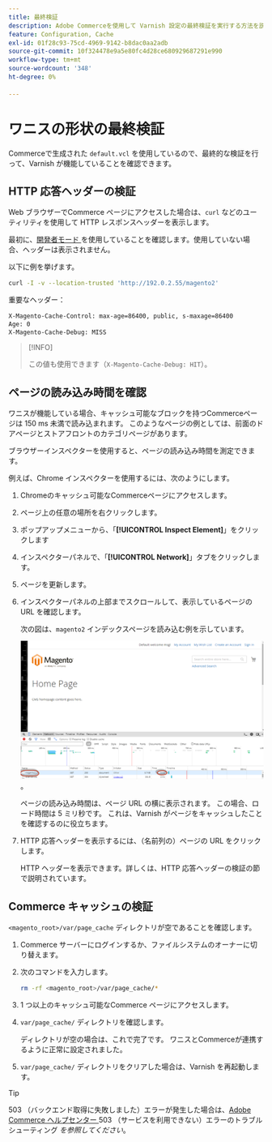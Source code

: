 ```yaml
---
title: 最終検証
description: Adobe Commerceを使用して Varnish 設定の最終検証を実行する方法を説明します。 テスト手順とトラブルシューティング手法について説明します。
feature: Configuration, Cache
exl-id: 01f28c93-75cd-4969-9142-b8dac0aa2adb
source-git-commit: 10f324478e9a5e80fc4d28ce680929687291e990
workflow-type: tm+mt
source-wordcount: '348'
ht-degree: 0%

---
```


# ワニスの形状の最終検証

Commerceで生成された `default.vcl` を使用しているので、最終的な検証を行って、Varnish が機能していることを確認できます。

## HTTP 応答ヘッダーの検証

Web ブラウザーでCommerce ページにアクセスした場合は、`curl` などのユーティリティを使用して HTTP レスポンスヘッダーを表示します。

最初に、[&#x200B; 開発者モード &#x200B;](../cli/set-mode.md#change-to-developer-mode) を使用していることを確認します。使用していない場合、ヘッダーは表示されません。

以下に例を挙げます。

```bash
curl -I -v --location-trusted 'http://192.0.2.55/magento2'
```

重要なヘッダー：

```
X-Magento-Cache-Control: max-age=86400, public, s-maxage=86400
Age: 0
X-Magento-Cache-Debug: MISS
```

>[!INFO]
>
>この値も使用できます（`X-Magento-Cache-Debug: HIT`）。

## ページの読み込み時間を確認

ワニスが機能している場合、キャッシュ可能なブロックを持つCommerceページは 150 ms 未満で読み込まれます。 このようなページの例としては、前面のドアページとストアフロントのカテゴリページがあります。

ブラウザーインスペクターを使用すると、ページの読み込み時間を測定できます。

例えば、Chrome インスペクターを使用するには、次のようにします。

1. Chromeのキャッシュ可能なCommerceページにアクセスします。
1. ページ上の任意の場所を右クリックします。
1. ポップアップメニューから、「**[!UICONTROL Inspect Element]**」をクリックします
1. インスペクターパネルで、「**[!UICONTROL Network]**」タブをクリックします。
1. ページを更新します。
1. インスペクターパネルの上部までスクロールして、表示しているページの URL を確認します。

   次の図は、`magento2` インデックスページを読み込む例を示しています。

   ![&#x200B; 表示しているページをクリックします &#x200B;](../../assets/configuration/varnish-inspector.png)。

   ページの読み込み時間は、ページ URL の横に表示されます。 この場合、ロード時間は 5 ミリ秒です。 これは、Varnish がページをキャッシュしたことを確認するのに役立ちます。

1. HTTP 応答ヘッダーを表示するには、（名前列の）ページの URL をクリックします。

   HTTP ヘッダーを表示できます。詳しくは、HTTP 応答ヘッダーの検証の節で説明されています。

## Commerce キャッシュの検証

`<magento_root>/var/page_cache` ディレクトリが空であることを確認します。

1. Commerce サーバーにログインするか、ファイルシステムのオーナーに切り替えます。
1. 次のコマンドを入力します。

   ```bash
   rm -rf <magento_root>/var/page_cache/*
   ```

1. 1 つ以上のキャッシュ可能なCommerce ページにアクセスします。
1. `var/page_cache/` ディレクトリを確認します。

   ディレクトリが空の場合は、これで完了です。 ワニスとCommerceが連携するように正常に設定されました。

1. `var/page_cache/` ディレクトリをクリアした場合は、Varnish を再起動します。

>[!TIP]
>
>503 （バックエンド取得に失敗しました）エラーが発生した場合は、[Adobe Commerce ヘルプセンター &#x200B;](https://experienceleague.adobe.com/docs/commerce-knowledge-base/kb/troubleshooting/miscellaneous/troubleshooting-503-errors.html)503 （サービスを利用できない）エラーのトラブルシューティング _を参照してください_。
